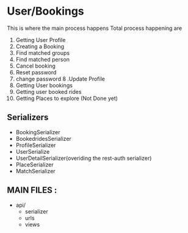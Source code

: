 # User/Bookings


This is where the main process happens 
Total process happening are 

1. Getting User Profile
2. Creating a Booking 
3. Find matched groups
4. Find matched person
5. Cancel booking 
6. Reset password 
7. change password
8 .Update Profile
9. Getting User bookings
10. Getting user booked rides 
11. Getting Places to explore (Not Done yet)


## Serializers

   - BookingSerializer
   - BookedridesSerializer 
   - ProfileSerializer 
   - UserSerialize 
   - UserDetailSerializer(overiding the rest-auth serializer)
   - PlaceSerializer
   - MatchSerializer





## MAIN FILES :
   - api/ 
     - serializer
     - urls
     - views 